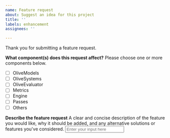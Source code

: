 ```yaml
---
name: Feature request
about: Suggest an idea for this project
title: ''
labels: enhancement
assignees: ''

---
```


Thank you for submitting a feature request. 

**What component(s) does this request affect?**
Please choose one or more components below.
- [ ] OliveModels
- [ ] OliveSystems
- [ ] OliveEvaluator
- [ ] Metrics
- [ ] Engine
- [ ] Passes
- [ ] Others

**Describe the feature request**
A clear and concise description of the feature you would like, why it should be added, and any alternative solutions or features you've considered.
<input type="text" placeholder="Enter your input here">
